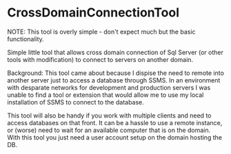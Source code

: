 CrossDomainConnectionTool
=========================

NOTE: This tool is overly simple - don't expect much but the basic functionality. 


Simple little tool that allows cross domain connection of Sql Server (or other tools with modification) to connect to servers on another domain. 

Background: This tool came about because I dispise the need to remote into another server just to access a database through SSMS. In an environment with desparate networks for development and production servers I was unable to find a tool or extension that would allow me to use my local installation of SSMS to connect to the database.

This tool will also be handy if you work with multiple clients and need to access databases on that front. It can be a hassle to use a remote instance, or (worse) need to wait for an available computer that is on the domain. With this tool you just need a user account setup on the domain hosting the DB. 
